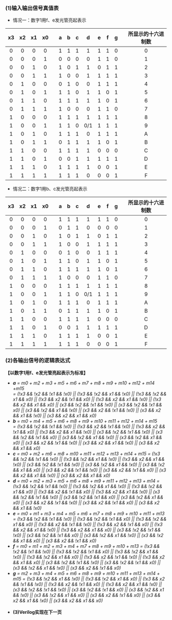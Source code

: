 ### (1)输入输出信号真值表
- 情况一：数字1用f、e发光管亮起表示

|x3|x2|x1|x0||a|b|c|d|e|f|g||所显示的十六进制数
|:-:|:-:|:-:|:-:|:-:|:-:|:-:|:-:|:-:|:-:|:-:|:-:|:-:|:-:|
|0|0|0|0||1|1|1|1|1|1|0||0|
|0|0|0|1||0|0|0|0|1|1|0||1|
|0|0|1|0||1|0|1|1|0|1|1||2|
|0|0|1|1||1|0|0|1|1|1|1||3|
|0|1|0|0||0|1|0|0|1|1|1||4|
|0|1|0|1||1|1|0|1|1|0|1||5|
|0|1|1|0||1|1|1|1|1|0|1||6|
|0|1|1|1||1|0|0|0|1|1|0||7| 
|1|0|0|0||1|1|1|1|1|1|1||8|       
|1|0|0|1||1|1|0|0/1|1|1|1||9|
|1|0|1|0||1|1|1|0|1|1|1||A|     
|1|0|1|1||0|1|1|1|1|0|1||B|           
|1|1|0|0||1|1|1|1|0|0|0||C|               
|1|1|0|1||0|0|1|1|1|1|1||D|                
|1|1|1|0||1|1|1|1|0|0|1||E|     
|1|1|1|1||1|1|1|0|0|0|1||F|         
- 情况二：数字1用b、c发光管亮起表示

|x3|x2|x1|x0||a|b|c|d|e|f|g||所显示的十六进制数
|:-:|:-:|:-:|:-:|:-:|:-:|:-:|:-:|:-:|:-:|:-:|:-:|:-:|:-:|
|0|0|0|0||1|1|1|1|1|1|0||0|
|0|0|0|1||0|1|1|0|0|0|0||1|
|0|0|1|0||1|0|1|1|0|1|1||2|
|0|0|1|1||1|0|0|1|1|1|1||3|
|0|1|0|0||0|1|0|0|1|1|1||4|
|0|1|0|1||1|1|0|1|1|0|1||5|
|0|1|1|0||1|1|1|1|1|0|1||6|
|0|1|1|1||1|0|0|0|1|1|0||7| 
|1|0|0|0||1|1|1|1|1|1|1||8|       
|1|0|0|1||1|1|0|0/1|1|1|1||9|
|1|0|1|0||1|1|1|0|1|1|1||A|     
|1|0|1|1||0|1|1|1|1|0|1||B|           
|1|1|0|0||1|1|1|1|0|0|0||C|               
|1|1|0|1||0|0|1|1|1|1|1||D|                
|1|1|1|0||1|1|1|1|0|0|1||E|     
|1|1|1|1||1|1|1|0|0|0|1||F| 

### (2)各输出信号的逻辑表达式
**【以数字1用f、e发光管亮起表示为标准】**
- ***a** = m0 + m2 + m3 + m5 + m6 + m7 + m8 + m9 + m10 + m12 + m14 +m15 <br>= (!x3 && !x2 && !x1 && !x0) || (!x3 && !x2 && x1 && !x0) || (!x3 && !x2 && x1 && x0) || (!x3 && x2 && !x1 && x0) || (!x3 && x2 && x1 && !x0) || (!x3 && x2 && x1 && x0) || (x3 && !x2 && !x1 && !x0) || (x3 && !x2 && !x1 && x0) || (x3 && !x2 && x1 && !x0) || (x3 && x2 && !x1 && !x0) || (x3 && x2 && x1 && !x0) || (x3 && x2 && x1 && x0)*
- ***b** = m0 + m4 + m5 + m6 + m8 + m9 + m10 + m11 + m12 + m14 + m15<br> = (!x3 && !x2 && !x1 && !x0) || (!x3 && x2 && !x1 && !x0) || (!x3 && x2 && !x1 && x0) || (!x3 && x2 && x1 && !x0) || (x3 && !x2 && !x1 && !x0) || (x3 && !x2 && !x1 && x0) || (x3 && !x2 && x1 && !x0) || (x3 && !x2 && x1 && x0) || (x3 && x2 && !x1 && !x0) || (x3 && x2 && x1 && !x0) || (x3 && x2 && x1 && x0)*
- ***c** = m0 + m2 + m6 + m8 + m10 + m11 + m12 + m13 + m14 + m15 = (!x3 && !x2 && !x1 && !x0) || (!x3 && !x2 && x1 && !x0) || (!x3 && x2 && x1 && !x0) || (x3 && !x2 && !x1 && !x0) || (x3 && !x2 && x1 && !x0) || (x3 && !x2 && x1 && x0) || (x3 && x2 && !x1 && !x0) || (x3 && x2 && !x1 && x0) || (x3 && x2 && x1 && !x0) || (x3 && x2 && x1 && x0)*
- ***d** = m0 + m2 + m3 + m5 + m6 + m8 + m9 + m11 + m12 + m13 + m14 = (!x3 && !x2 && !x1 && !x0) || (!x3 && !x2 && x1 && !x0) || (!x3 && !x2 && x1 && x0) || (!x3 && x2 && !x1 && x0) || (!x3 && x2 && x1 && !x0) || (x3 && !x2 && !x1 && !x0) || (x3 && !x2 && !x1 && x0) || (x3 && !x2 && x1 && x0) || (x3 && x2 && !x1 && !x0) || (x3 && x2 && !x1 && x0) || (x3 && x2 && x1 && !x0)*
- ***e** = m0 + m1 + m3 + m4 + m5 + m6 + m7 + m8 + m9 + m10 + m11 + m13 = (!x3 && !x2 && !x1 && !x0) || (!x3 && !x2 && !x1 && x0) || (!x3 && !x2 && x1 && x0) || (!x3 && x2 && !x1 && !x0) || (!x3 && x2 && !x1 && x0) || (!x3 && x2 && x1 && !x0) || (!x3 && x2 && x1 && x0) || (x3 && !x2 && !x1 && !x0) || (x3 && !x2 && !x1 && x0) || (x3 && !x2 && x1 && !x0) || (x3 && !x2 && x1 && x0) || (x3 && x2 && !x1 && x0)*
- ***f** = m0 + m1 + m2 + m3 + m4 + m7 + m8 + m9 + m10 + m13 = (!x3 && !x2 && !x1 && !x0) || (!x3 && !x2 && !x1 && x0) || (!x3 && !x2 && x1 && !x0) || (!x3 && !x2 && x1 && x0) || (!x3 && x2 && !x1 && !x0) || (!x3 && x2 && x1 && x0) || (x3 && !x2 && !x1 && !x0) || (x3 && !x2 && !x1 && x0) || (x3 && !x2 && x1 && !x0) || (x3 && x2 && !x1 && x0)*
- ***g** = m2 + m3 + m4 + m5 + m6 + m8 + m9 + m10 + m11 + m13 + m14 + m15 = (!x3 && !x2 && x1 && !x0) || (!x3 && !x2 && x1 && x0) || (!x3 && x2 && !x1 && !x0) || (!x3 && x2 && !x1 && x0) || (!x3 && x2 && x1 && !x0) || (x3 && !x2 && !x1 && !x0) || (x3 && !x2 && !x1 && x0) || (x3 && !x2 && x1 && !x0) || (x3 && !x2 && x1 && x0) || (x3 && x2 && !x1 && x0) || (x3 && x2 && x1 && !x0) || (x3 && x2 && x1 && x0)*
<br><br>
- **(3)Verilog实现在下一页**



